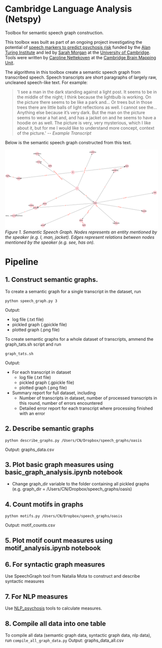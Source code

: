 # Cambridge Language Analysis (Netspy)
Toolbox for semantic speech graph construction.

This toolbox was built as part of an ongoing project investigating the potential of [speech markers to predict psychosis risk](https://www.turing.ac.uk/research/research-projects/towards-incoherent-speech-predictor-psychosis-risk) funded by the [Alan Turing Institute](https://www.turing.ac.uk) and led by [Sarah Morgan](https://www.neuroscience.cam.ac.uk/directory/profile.php?SarahMorgan) at the [University of Cambridge](https://www.cam.ac.uk). Tools were written by [Caroline Nettekoven](https://www.neuroscience.cam.ac.uk/directory/profile.php?caronettekoven) at the  [Cambridge Brain Mapping Unit](http://www.bmu.psychiatry.cam.ac.uk).

The algorithms in this toolbox create a semantic speech graph from transcribed speech. Speech transcripts are short paragraphs of largely raw, uncleaned speech-like text. For example:

> 'I see a man in the dark standing against a light post. It seems to be in the middle of the night; I think because the lightbulb is working. On the picture there seems to be like a park and... Or trees but in those trees there are little balls of light reflections as well. I cannot see the… Anything else because it’s very dark. But the man on the picture seems to wear a hat and, and has a jacket on and he seems to have a hoodie on as well. The picture is very, very mysterious, which I like about it, but for me I would like to understand more concept, context of the picture.'
> -- <cite>Example Transcript</cite>

Below is the semantic speech graph constructed from this text.

![Semantic speech graph example](semantic_speech_graph_example.png)
*Figure 1. Semantic Speech Graph. Nodes represents an entity mentioned by the speaker (e.g. I, man, jacket). Edges represent relations between nodes mentioned by the speaker (e.g. see, has on).*

# Pipeline
## 1. Construct semantic graphs.
  To create a semantic graph for a single transcript in the dataset, run
  ```console
  python speech_graph.py 3
  ```
  Output:
  - log file (.txt file)
  - pickled graph (.gpickle file)
  - plotted graph (.png file)
    
  To create semantic graphs for a whole dataset of transcripts, ammend the graph_tats.sh script and run
  ```console
  graph_tats.sh
  ```
  Output:
  - For each transcript in dataset
    - log file (.txt file)
    - pickled graph (.gpickle file)
    - plotted graph (.png file)
  - Summary report for full dataset, including
    - Number of transcripts in dataset, number of processed transcripts in this round, number of errors encountered
    - Detailed error report for each transcript where processing finished with an error

## 2. Describe semantic graphs
  ```console
  python describe_graphs.py /Users/CN/Dropbox/speech_graphs/oasis
  ```
  Output: graphs_data.csv
  
## 3. Plot basic graph measures using basic_graph_analysis.ipynb notebook
  - Change graph_dir variable to the folder containing all pickled graphs (e.g. graph_dir = /Users/CN/Dropbox/speech_graphs/oasis)
  
## 4. Count motifs in graphs
  ```console
  python motifs.py /Users/CN/Dropbox/speech_graphs/oasis
  ```
  Output: motif_counts.csv

## 5. Plot motif count measures using motif_analysis.ipynb notebook

## 6. For syntactic graph measures
Use SpeechGraph tool from Natalia Mota to construct and describe syntactic measures

## 7. For NLP measures
Use [NLP_psychosis](https://github.com/carobellum/NLP_psychosis) tools to calculate measures. 

## 8. Compile all data into one table
To compile all data (semantic graph data, syntactic graph data, nlp data), run ```compile_all_graph_data.py```
  Output: graphs_data_all.csv
